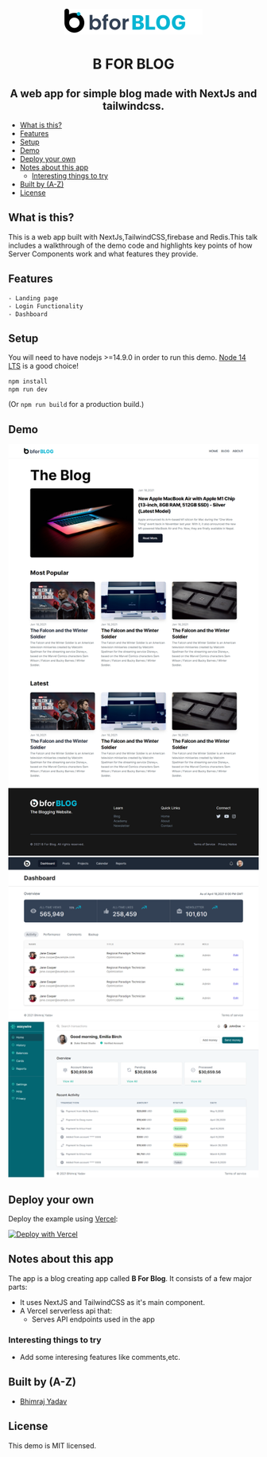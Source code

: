 <div align="center">

![Logo](/public/logo.svg)

# **B FOR BLOG**

## A web app for simple blog made with NextJs and tailwindcss.

</div>

- [What is this?](#what-is-this)
- [Features](#features)
- [Setup](#setup)
- [Demo](#demo)
- [Deploy your own](#deploy-your-own)
- [Notes about this app](#notes-about-this-app)
  - [Interesting things to try](#interesting-things-to-try)
- [Built by (A-Z)](#built-by-a-z)
- [License](#license)

## What is this?

This is a web app built with NextJs,TailwindCSS,firebase and Redis.This talk includes a walkthrough of the demo code and highlights key points of how Server Components work and what features they provide.

## Features

    - Landing page
    - Login Functionality
    - Dashboard

## Setup

You will need to have nodejs >=14.9.0 in order to run this demo. [Node 14 LTS](https://nodejs.org/en/about/releases/) is a good choice!

```
npm install
npm run dev
```

(Or `npm run build` for a production build.)

## Demo

![Landing Page](/public/landing.png)
![Dashboard Image](/public/dashboard.png)
![Test Dashboard Image](/public/b-for-blog.png)

## Deploy your own

Deploy the example using [Vercel](https://vercel.com?utm_source=github&utm_medium=readme&utm_campaign=next-example):

[![Deploy with Vercel](https://vercel.com/button)](https://vercel.com/new/git/external?repository-url=https://github.com/bhimrazy/b-for-blog)

## Notes about this app

The app is a blog creating app called **B For Blog**. It consists of a few major parts:

- It uses NextJS and TailwindCSS as it's main component.
- A Vercel serverless api that:
  - Serves API endpoints used in the app

### Interesting things to try

- Add some interesing features like comments,etc.

## Built by (A-Z)

- [Bhimraj Yadav](https://twitter.com/bhimrazyadav)

## License

This demo is MIT licensed.
